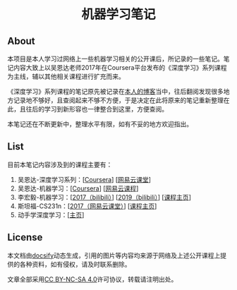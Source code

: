 ﻿<h1 align="center">机器学习笔记</h1>

<h2>About</h2>

本项目是本人学习过网络上一些机器学习相关的公开课后，所记录的一些笔记。笔记内容大致上以吴恩达老师2017年在Coursera平台发布的《深度学习》系列课程为主线，辅以其他相关课程进行扩充而来。

《深度学习》系列课程的笔记原先被记录在[本人的博客](http://binweber.top/)当中，往后翻阅发现很多地方记录地不够好，且查阅起来不够不方便，于是决定在此将原来的笔记重新整理在此，且往后的学习到新形容也一律整合到这里，方便查阅。

本笔记还在不断更新中，整理水平有限，如有不妥的地方欢迎指出。

<h2>List</h2>

目前本笔记内容涉及到的课程主要有：
1. 吴恩达-深度学习系列：[[Coursera](https://www.coursera.org/specializations/deep-learning)] [[网易云课堂](https://mooc.study.163.com/smartSpec/detail/1001319001.htm)]
2. 吴恩达-机器学习：[[Coursera](https://www.coursera.org/learn/machine-learning/)] [[网易云课程](https://study.163.com/course/introduction/1004570029.htm)]
3. 李宏毅-机器学习：[[2017（bilibili）](https://www.bilibili.com/video/av10590361)] [[2019（bilibili）](https://www.bilibili.com/video/av46561029)] [[课程主页](http://speech.ee.ntu.edu.tw/~tlkagk/courses_ML19.html)]
4. 斯坦福-CS231n：[[2017（网易云课堂）](https://study.163.com/course/introduction/1004697005.htm)] [[课程主页](http://cs231n.stanford.edu/)]
5. 动手学深度学习：[[主页](http://zh.d2l.ai/index.html)]

<h2>License</h2>

本文档由[docsify](https://docsify.js.org/#/zh-cn/)动态生成，引用的图片等内容均来源于网络及上述公开课程上提供的各种资料，如有侵权，请及时联系删除。

文章全部采用[CC BY-NC-SA 4.0](https://creativecommons.org/licenses/by-nc-sa/4.0/)许可协议，转载请注明出处。
